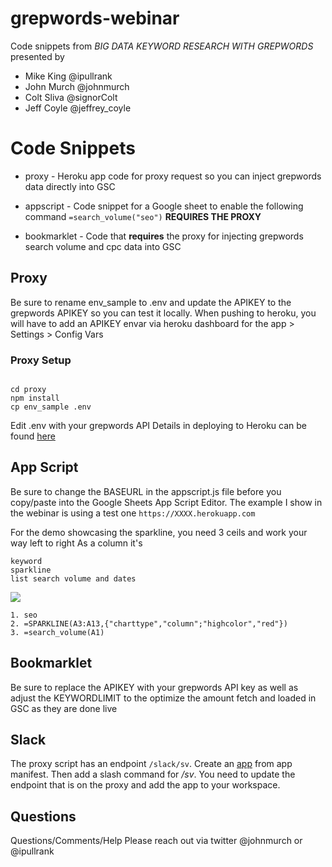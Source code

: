 # grepwords-webinar
Code snippets from *BIG DATA KEYWORD RESEARCH WITH GREPWORDS* presented by

* Mike King @ipullrank
* John Murch @johnmurch
* Colt Sliva @signorColt
* Jeff Coyle @jeffrey_coyle

# Code Snippets

* proxy - Heroku app code for proxy request so you can inject grepwords data directly into GSC

* appscript - Code snippet for a Google sheet to enable the following command
```=search_volume("seo")```
**REQUIRES THE PROXY**

* bookmarklet - Code that **requires** the proxy for injecting grepwords search volume and cpc data into GSC

## Proxy
Be sure to rename env_sample to .env and update the APIKEY to the grepwords APIKEY so you can test it locally. When pushing to heroku, you will have to add an APIKEY envar via heroku dashboard for the app > Settings > Config Vars

### Proxy Setup

```

cd proxy
npm install
cp env_sample .env

```

Edit .env with your grepwords API
Details in deploying to Heroku can be found [here](https://devcenter.heroku.com/articles/deploying-nodejs)


## App Script
Be sure to change the BASEURL in the appscript.js file before you copy/paste into the Google Sheets App Script Editor. 
The example I show in the webinar is using a test one ```https://XXXX.herokuapp.com```

For the demo showcasing the sparkline, you need 3 ceils and work your way left to right
As a column it's

```
keyword
sparkline
list search volume and dates
```

![](appscript/appscript-preview.png)

```
1. seo
2. =SPARKLINE(A3:A13,{"charttype","column";"highcolor","red"})
3. =search_volume(A1)
```


## Bookmarklet
Be sure to replace the APIKEY with your grepwords API key as well as adjust the KEYWORDLIMIT to the optimize the amount fetch and loaded in GSC as they are done live


## Slack
The proxy script has an endpoint ```/slack/sv```.
Create an [app](https://api.slack.com/apps?new_app=1) from app manifest. Then add a slash command for */sv*. You need to update the endpoint that is on the proxy and add the app to your workspace.


## Questions

Questions/Comments/Help
Please reach out via twitter @johnmurch or @ipullrank